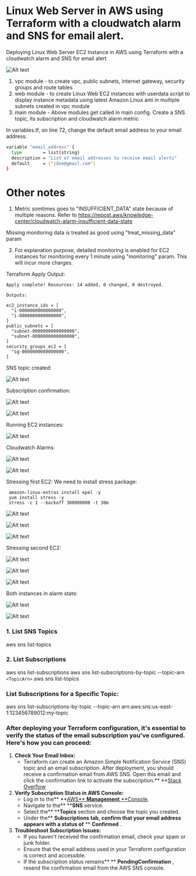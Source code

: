 # Linux Web Server in AWS using Terraform with a cloudwatch alarm and SNS for email alert.

Deploying Linux Web Server EC2 Instance in AWS using Terraform with a cloudwatch alarm and SNS for email alert

![Alt text](images/diagram.png)

1. vpc module - to create vpc, public subnets, internet gateway, security groups and route tables
2. web module - to create Linux Web EC2 instances with userdata script to display instance metadata using latest Amazon Linux ami in multiple subnets created in vpc module
3. main module - Above modules get called in main config. Create a SNS topic, its subscription and cloudwatch alarm metric

In variables.tf, on line 72, change the default email address to your email address.

```sh
variable "email_address" {
  type        = list(string)
  description = "List of email addresses to receive email alerts"
  default     = ["jdoe@gmail.com"]
}
```

# Other notes

1. Metric somtimes goes to "INSUFFICIENT_DATA" state because of multiple reasons. Refer to https://repost.aws/knowledge-center/cloudwatch-alarm-insufficient-data-state

Missing monitoring data is treated as good using "treat_missing_data" param

2. For explanation purpose, detailed monitoring is enabled for EC2 instances for monitoring every 1 minute using "monitoring" param. This will incur more charges.

Terraform Apply Output:

```
Apply complete! Resources: 14 added, 0 changed, 0 destroyed.

Outputs:

ec2_instance_ids = [
  "i-0000000000000000",
  "i-0000000000000000",
]
public_subnets = [
  "subnet-0000000000000000",
  "subnet-0000000000000000",
]
security_groups_ec2 = [
  "sg-0000000000000000",
]
```

SNS topic created:

![Alt text](images/snstopic.png)

Subscription confirmation:

![Alt text](images/sub1.png)

![Alt text](images/sub2.png)

Running EC2 instances:

![Alt text](images/ec2list.png)

Cloudwatch Alarms:

![Alt text](images/cwalarm1.png)

![Alt text](images/cwalarm2.png)

Stressing first EC2:
We need to install stress package:

```
 amazon-linux-extras install epel -y
 yum install stress -y
 stress -c 1 --backoff 300000000 -t 30m
```

![Alt text](images/stressa1.png)

![Alt text](images/stressa2.png)

![Alt text](images/stressa3.png)

Stressing second EC2:

![Alt text](images/stressb1.png)

![Alt text](images/stressb2.png)

![Alt text](images/stressb3.png)

Both instances in alarm state:

![Alt text](images/alarm1.png)

![Alt text](images/alarm2.png)

### 1. List SNS Topics

aws sns list-topics

### 2. List Subscriptions

aws sns list-subscriptions
aws sns list-subscriptions-by-topic --topic-arn `<TopicArn>`
aws sns list-topics

### List Subscriptions for a Specific Topic:

aws sns list-subscriptions-by-topic --topic-arn arn:aws:sns:us-east-1:123456789012:my-topic

### After deploying your Terraform configuration, it's essential to verify the status of the email subscription you've configured. Here's how you can proceed:

1. **Check Your Email Inbox:**
   * Terraform can create an Amazon Simple Notification Service (SNS) topic and an email subscription. After deployment, you should receive a confirmation email from AWS SNS. Open this email and click the confirmation link to activate the subscription.** **[Stack Overflow](https://stackoverflow.com/questions/67348642/can-we-add-an-sns-topic-from-terraform-with-email-subscription?utm_source=chatgpt.com)
2. **Verify Subscription Status in AWS Console:**
   * Log in to the** **[AWS** **Management** **Console](https://aws.amazon.com/console/).
   * Navigate to the** ****SNS** service.
   * Select the** ****Topics** section and choose the topic you created.
   * Under the** ****Subscriptions** tab, confirm that your email address appears with a status of** ** **Confirmed** .
3. **Troubleshoot Subscription Issues:**
   * If you haven't received the confirmation email, check your spam or junk folder.
   * Ensure that the email address used in your Terraform configuration is correct and accessible.
   * If the subscription status remains** ** **PendingConfirmation** , resend the confirmation email from the AWS SNS console.
